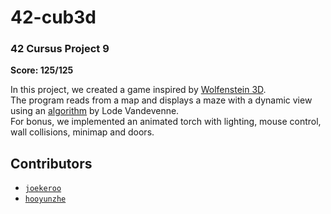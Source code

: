 # 42-cub3d

### 42 Cursus Project 9

**Score: 125/125**

In this project, we created a game inspired by [Wolfenstein 3D](https://en.wikipedia.org/wiki/Wolfenstein_3D).</br>
The program reads from a map and displays a maze with a dynamic view using an [algorithm](https://lodev.org/cgtutor/raycasting.html) by Lode Vandevenne.</br>
For bonus, we implemented an animated torch with lighting, mouse control, wall collisions, minimap and doors.

## Contributors

- [`joekeroo`](https://github.com/joekeroo)
- [`hooyunzhe`](https://github.com/hooyunzhe)

